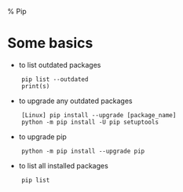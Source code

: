 % Pip

# Some basics

* to list outdated packages

```
	pip list --outdated
	print(s)
```
	
* to upgrade any outdated packages

```
	[Linux] pip install --upgrade [package_name]
	python -m pip install -U pip setuptools
```
	
* to upgrade pip

```
	python -m pip install --upgrade pip
```
	
* to list all installed packages

```
	pip list
```